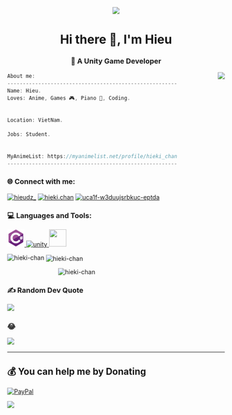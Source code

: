 <div align="center">
<img src="https://imgur.com/rh2WUcR.gif">
</div>

<!--
**hieki-chan/hieki-chan** is a ✨ _special_ ✨ repository because its `README.md` (this file) appears on your GitHub profile.

Here are some ideas to get you started:

- 🔭 I’m currently working on ...
- 🌱 I’m currently learning ...
- 👯 I’m looking to collaborate on ...
- 🤔 I’m looking for help with ...
- 💬 Ask me about ...
- 📫 How to reach me: ...
- 😄 Pronouns: ...
- ⚡ Fun fact: ...
-->

<h1 align="center">Hi there 👋, I'm Hieu</h1>
<h3 align="center">💫 A Unity Game Developer</h3>

<div>
  <div align="center">
    
<img src="https://media.giphy.com/media/wkW0maGDN1eSc/giphy.gif" height = "480px" align="right">
  </div>

```csharp
About me:
-------------------------------------------------------
Name: Hieu.
Loves: Anime, Games 🎮, Piano 🎹, Coding.


Location: VietNam.

Jobs: Student.


MyAnimeList: https://myanimelist.net/profile/hieki_chan
-------------------------------------------------------
```
</div>

<div>

<h3 align="left">🌐 Connect with me:</h3>
<p align="left">
<a href="https://twitter.com/hieudz_" target="blank"><img align="center" src="https://raw.githubusercontent.com/rahuldkjain/github-profile-readme-generator/master/src/images/icons/Social/twitter.svg" alt="hieudz_" height="30" width="40" /></a>
<a href="https://fb.com/hieki.chan" target="blank"><img align="center" src="https://raw.githubusercontent.com/rahuldkjain/github-profile-readme-generator/master/src/images/icons/Social/facebook.svg" alt="hieki.chan" height="30" width="40" /></a>
<a href="https://www.youtube.com/c/uca1f-w3duujsrbkuc-eptda" target="blank"><img align="center" src="https://raw.githubusercontent.com/rahuldkjain/github-profile-readme-generator/master/src/images/icons/Social/youtube.svg" alt="uca1f-w3duujsrbkuc-eptda" height="30" width="40" /></a>
</p>

<h3 align="left">💻 Languages and Tools:</h3>
<p align="left"> 
  <a href="https://www.w3schools.com/cs/" target="_blank" rel="noreferrer"> <img src="https://raw.githubusercontent.com/devicons/devicon/master/icons/csharp/csharp-original.svg" alt="csharp" width="40" height="40"/> </a> 
  <a href="https://unity.com/" target="_blank" rel="noreferrer"> <img src="https://www.vectorlogo.zone/logos/unity3d/unity3d-icon.svg" alt="unity" width="40" height="40"/> </a> 
  <a href="https://blender.org/" target="_blank" rel="noreferrer"> <img src="https://upload.wikimedia.org/wikipedia/commons/thumb/a/a5/Blender.svg/2048px-Blender.svg.png" width="40" height="40"/> </a> 
</p>

<p><img align="left" src="https://github-readme-stats.vercel.app/api/top-langs?username=hieki-chan&show_icons=true&locale=en&layout=compact" alt="hieki-chan" /></p>

<p>&nbsp;<img align="center" src="https://github-readme-stats.vercel.app/api?username=hieki-chan&show_icons=true&locale=en" alt="hieki-chan" /></p>

<p><img style = "display: block; margin-left: auto; margin-right: auto; width: 50%;" align="center" src="https://github-readme-streak-stats.herokuapp.com/?user=hieki-chan&" alt="hieki-chan" /></p>

<!--### 🔝 Top Contributed Repo
![](https://github-contributor-stats.vercel.app/api?username=hieki-chan&limit=5&theme=flat&combine_all_yearly_contributions=true)
-->

### ✍️ Random Dev Quote
![](https://quotes-github-readme.vercel.app/api?type=horizontal&theme=radical)


### 😂 
<img src='https://randommeme-five.vercel.app/' style="height: 400px;"/>

---

  ## 💰 You can help me by Donating
  [![PayPal](https://img.shields.io/badge/PayPal-00457C?style=for-the-badge&logo=paypal&logoColor=white)](https://paypal.me/hiekiChan) 


[![](https://visitcount.itsvg.in/api?id=hieki-chan&icon=5&color=1)](https://visitcount.itsvg.in)
